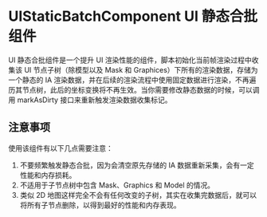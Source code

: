 # UIStaticBatchComponent UI 静态合批组件

UI 静态合批组件是一个提升 UI 渲染性能的组件，脚本初始化当前帧渲染过程中收集该 UI 节点子树（除模型以及 Mask 和 Graphices）下所有的渲染数据，存储为一个静态的 IA 渲染数据，并在后续的渲染流程中使用固定数据进行渲染，不再遍历其节点树，此后的坐标变换将不再生效。当你需要修改静态数据的时候，可以调用 markAsDirty 接口来重新触发渲染数据收集标记。

## 注意事项

使用该组件有以下几点需要注意：

1. 不要频繁触发静态合批，因为会清空原先存储的 IA 数据重新采集，会有一定性能和内存损耗。
2. 不适用于子节点树中包含 Mask、Graphics 和 Model 的情况。
3. 类似 2D 地图这样完全不会有任何改变的子树，其实在收集完数据后，就可以将所有子节点删除，以得到最好的性能和内存表现。

